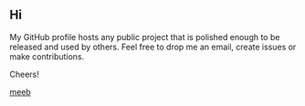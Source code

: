 ## Hi

My GitHub profile hosts any public project that is polished enough to be released and
used by others. Feel free to drop me an email, create issues or make contributions.

Cheers!

[meeb](mailto:meeb@meeb.org)
 